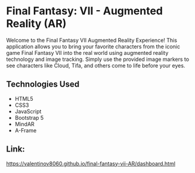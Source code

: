 # Final Fantasy: VII - Augmented Reality (AR) 

Welcome to the Final Fantasy VII Augmented Reality Experience! This application allows you to bring your favorite characters from the iconic game Final Fantasy VII into the real world using augmented reality technology and image tracking. Simply use the provided image markers to see characters like Cloud, Tifa, and others come to life before your eyes.

## Technologies Used
- HTML5
- CSS3
- JavaScript
- Bootstrap 5
- MindAR
- A-Frame

## Link:
https://valentinov8060.github.io/final-fantasy-vii-AR/dashboard.html
